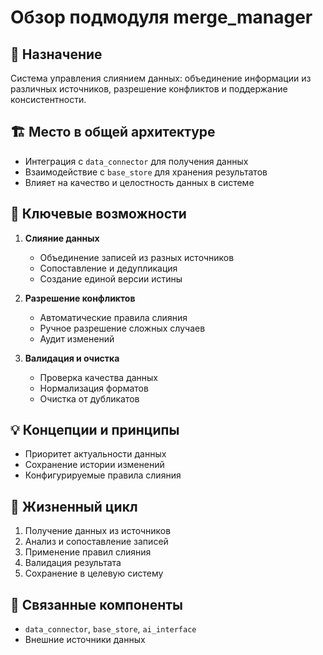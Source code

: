 # Обзор подмодуля merge_manager

## 🎯 Назначение

Система управления слиянием данных: объединение информации из различных источников, разрешение конфликтов и поддержание консистентности.

## 🏗️ Место в общей архитектуре

- Интеграция с `data_connector` для получения данных
- Взаимодействие с `base_store` для хранения результатов
- Влияет на качество и целостность данных в системе

## 🔑 Ключевые возможности

1. **Слияние данных**
   - Объединение записей из разных источников
   - Сопоставление и дедупликация
   - Создание единой версии истины

2. **Разрешение конфликтов**
   - Автоматические правила слияния
   - Ручное разрешение сложных случаев
   - Аудит изменений

3. **Валидация и очистка**
   - Проверка качества данных
   - Нормализация форматов
   - Очистка от дубликатов

## 💡 Концепции и принципы

- Приоритет актуальности данных
- Сохранение истории изменений
- Конфигурируемые правила слияния

## 🔄 Жизненный цикл

1. Получение данных из источников
2. Анализ и сопоставление записей
3. Применение правил слияния
4. Валидация результата
5. Сохранение в целевую систему

## 🔗 Связанные компоненты

- `data_connector`, `base_store`, `ai_interface`
- Внешние источники данных
